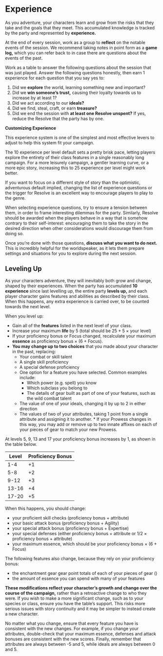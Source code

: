 # Experience

As you adventure, your characters learn and grow from the risks that they take and the goals that they meet. This accumulated knowledge is tracked by the party and represented by **experience.**

At the end of every session, work as a group to **reflect** on the notable events of the session. We recommend taking notes in point form as a **game log,** which you can refer back to in case there are questions about the events of the past.

Work as a table to answer the following questions about the session that was just played. Answer the following questions honestly, then earn 1 experience for each question that you say yes to:

1. Did we **explore** the world, learning something new and important?
1. Did we **win someone’s trust,** causing their loyalty towards us to increase by at least 1?
1. Did we act according to our **ideals?**
1. Did we find, steal, craft, or earn **treasure?**
1. Did we end the session with **at least one Resolve unspent?** If yes, reduce the Resolve that the party has by one.

<div class="infobox">

**Customizing Experience**

This experience system is one of the simplest and most effective levers to adjust to help this system fit your campaign.

The 10 experience per level default sets a pretty brisk pace, letting players explore the entirety of their class features in a single reasonably long campaign. For a more leisurely campaign, a gentler learning curve, or a more epic story, increasing this to 25 experience per level might work better.

If you want to focus on a different style of story than the optimistic, adventurous default implied, changing the list of experience questions or the trigger for Resolve is an excellent way to encourage players to play to the genre.

When selecting experience questions, try to ensure a tension between them, in order to frame interesting dilemmas for the party. Similarly, Resolve should be awarded when the players behave in a way that is somehow contrary to their self-interest: encouraging them to take the story in the desired direction when other considerations would discourage them from doing so.

</div>

Once you’re done with those questions, **discuss what you want to do next.** This is incredibly helpful for the worldspeaker, as it lets them prepare settings and situations for you to explore during the next session.

## Leveling Up

As your characters adventure, they will inevitably both grow and change, shaped by their experiences. When the party has accumulated **10 experience** since last levelling up, the entire party **levels up,** and each player character gains features and abilities as described by their class. When this happens, any extra experience is carried over, to be counted towards the next level.

When you level up:

- Gain all of the **features** listed in the next level of your class.
- Increase your maximum **life** by 5 (total should be 25 + 5 × your level)
- If your proficiency bonus or Focus changed, recalculate your maximum **essence** as proficiency bonus × (6 + Focus).
- **You may change up to two choices** that you made about your character in the past, replacing:
  - Your combat or skill talent
  - A single skill proficiency
  - A special defense proficiency
  - One option for a feature you have selected. Common examples include:
    - Which power (e.g. spell) you know
    - Which subclass you belong to
    - The details of gear built as part of one of your features, such as the wild combat talent
  - The value of one of your ideals, changing it by up to 2 in either direction
  - The values of two of your attributes, taking 1 point from a single attribute and assigning it to another. \* If your Prowess changes in this way, you may add or remove up to two innate affixes on each of your pieces of gear to match your new Prowess.

At levels 5, 9, 13 and 17 your proficiency bonus increases by 1, as shown in the table below.

| Level | Proficiency Bonus |
| ----- | ----------------- |
| 1-4   | +1                |
| 5-8   | +2                |
| 9-12  | +3                |
| 13-16 | +4                |
| 17-20 | +5                |

When this happens, you should change:

- your proficient skill checks (proficiency bonus + attribute)
- your basic attack bonus (proficiency bonus + Agility)
- your special attack bonus (proficiency bonus + Expertise)
- your special defenses (either proficiency bonus + attribute or 1/2 × proficiency bonus + attribute)
- your maximum essence, which should be your proficiency bonus × (6 + Focus)

The following features also change, because they rely on your proficiency bonus:

- the enchantment gear gear point totals of each of your pieces of gear ()
- the amount of essence you can spend with many of your features

**These modifications reflect your character’s growth and change over the course of the campaign,** rather than a retroactive change to who they were. If you wish to make a more significant change, such as to your species or class, ensure you have the table’s support. This risks more serious issues with story continuity and it may be simpler to instead create a new character.

No matter what you change, ensure that every feature you have is consistent with the new changes. For example, if you change your attributes, double-check that your maximum essence, defenses and attack bonuses are consistent with the new scores. Finally, remember that attributes are always between -5 and 5, while ideals are always between 0 and 5.

